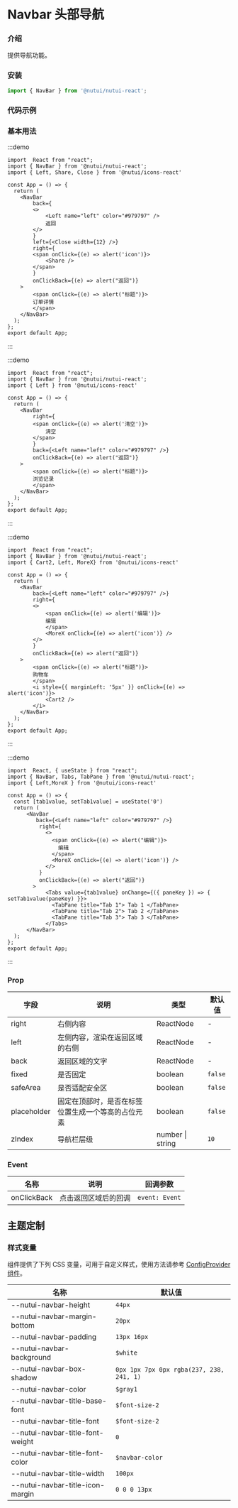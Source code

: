 # Navbar 头部导航

### 介绍 


提供导航功能。

### 安装

```ts
import { NavBar } from '@nutui/nutui-react';
```

### 代码示例

### 基本用法

:::demo
```tsx
import  React from "react";
import { NavBar } from '@nutui/nutui-react';
import { Left, Share, Close } from '@nutui/icons-react'

const App = () => {
  return ( 
    <NavBar
        back={
        <>
            <Left name="left" color="#979797" />
            返回
        </>
        }
        left={<Close width={12} />}
        right={
        <span onClick={(e) => alert('icon')}>
            <Share />
        </span>
        }
        onClickBack={(e) => alert("返回")}
    >
        <span onClick={(e) => alert("标题")}>
        订单详情
        </span>
    </NavBar>
  );
};  
export default App;

```
:::

:::demo
```tsx
import  React from "react";
import { NavBar } from '@nutui/nutui-react';
import { Left } from '@nutui/icons-react'

const App = () => {
  return ( 
    <NavBar
        right={
        <span onClick={(e) => alert('清空')}>
            清空
        </span>
        }
        back={<Left name="left" color="#979797" />}
        onClickBack={(e) => alert("返回")}
    >
        <span onClick={(e) => alert("标题")}>
        浏览记录
        </span>
    </NavBar>
  );
};  
export default App;

```
:::

:::demo
```tsx
import  React from "react";
import { NavBar } from '@nutui/nutui-react';
import { Cart2, Left, MoreX} from '@nutui/icons-react'

const App = () => {
  return ( 
    <NavBar
        back={<Left name="left" color="#979797" />}
        right={
        <>
            <span onClick={(e) => alert('编辑')}>
            编辑
            </span>
            <MoreX onClick={(e) => alert('icon')} />
        </>
        }
        onClickBack={(e) => alert("返回")}
    >
        <span onClick={(e) => alert("标题")}>
        购物车
        </span>
        <i style={{ marginLeft: '5px' }} onClick={(e) => alert('icon')}>
            <Cart2 />
        </i>
    </NavBar>
  );
};  
export default App;

```
:::

:::demo
```tsx
import  React, { useState } from "react";
import { NavBar, Tabs, TabPane } from '@nutui/nutui-react';
import { Left,MoreX } from '@nutui/icons-react'

const App = () => {
  const [tab1value, setTab1value] = useState('0')
  return (   
      <NavBar
         back={<Left name="left" color="#979797" />}
          right={
            <>
              <span onClick={(e) => alert("编辑")}>
                编辑
              </span>
              <MoreX onClick={(e) => alert('icon')} />
            </>
          }
          onClickBack={(e) => alert("返回")}
        >
            <Tabs value={tab1value} onChange={({ paneKey }) => { setTab1value(paneKey) }}>
              <TabPane title="Tab 1"> Tab 1 </TabPane>
              <TabPane title="Tab 2"> Tab 2 </TabPane>
              <TabPane title="Tab 3"> Tab 3 </TabPane>
            </Tabs>
      </NavBar>
  );
};  
export default App;

```
:::

### Prop  

| 字段 | 说明 | 类型    | 默认值  |
|------------|--------------------|---------|---------|
| right | 右侧内容 | ReactNode  | -       |
| left        | 左侧内容，渲染在返回区域的右侧 | ReactNode  | -       |   
| back        | 返回区域的文字 | ReactNode  | -       |   
| fixed            | 是否固定 | boolean  | `false`       |   
| safeArea | 是否适配安全区 | boolean  | `false`       |   
| placeholder      | 固定在顶部时，是否在标签位置生成一个等高的占位元素 | boolean  | `false`    |
| zIndex           | 导航栏层级           | number \| string  | `10`    |

### Event
| 名称                      | 说明     | 回调参数    |
|-------------------------|----------|-------------|
| onClickBack             | 点击返回区域后的回调 | `event: Event` |

## 主题定制

### 样式变量

组件提供了下列 CSS 变量，可用于自定义样式，使用方法请参考 [ConfigProvider 组件](#/zh-CN/component/configprovider)。

| 名称 | 默认值 |
| --- | --- |
| --nutui-navbar-height | `44px` |
| --nutui-navbar-margin-bottom | `20px` |
| --nutui-navbar-padding | `13px 16px` |
| --nutui-navbar-background | `$white` |
| --nutui-navbar-box-shadow | `0px 1px 7px 0px rgba(237, 238, 241, 1)` |
| --nutui-navbar-color | `$gray1` |
| --nutui-navbar-title-base-font | `$font-size-2` |
| --nutui-navbar-title-font | `$font-size-2` |
| --nutui-navbar-title-font-weight | `0` |
| --nutui-navbar-title-font-color | `$navbar-color` |
| --nutui-navbar-title-width | `100px` |
| --nutui-navbar-title-icon-margin | `0 0 0 13px` |
